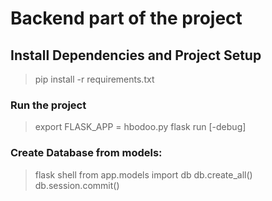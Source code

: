 # Backend part of the project

## Install Dependencies and Project Setup
> pip install -r requirements.txt

### Run the project
> export FLASK_APP = hbodoo.py
> flask run [-debug]

### Create Database from models:
> flask shell
> from app.models import db
> db.create_all()
> db.session.commit()
